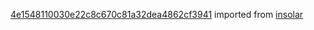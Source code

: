 [4e1548110030e22c8c670c81a32dea4862cf3941](https://github.com/insolar/insolar/commit/4e1548110030e22c8c670c81a32dea4862cf3941) imported from [insolar](https://github.com/insolar/insolar)
